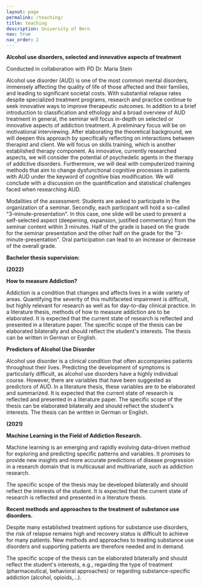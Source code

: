 ```yaml
---
layout: page
permalink: /teaching/
title: teaching
description: University of Bern
nav: true
nav_order: 2
---
```

**Alcohol use disorders, selected and innovative aspects of treatment**

Conducted in collaboration with PD Dr. Maria Stein

Alcohol use disorder (AUD) is one of the most common mental disorders, immensely affecting the quality of life of those affected and their families, and leading to significant societal costs. With substantial relapse rates despite specialized treatment programs, research and practice continue to seek innovative ways to improve therapeutic outcomes.
In addition to a brief introduction to classification and ethology and a broad overview of AUD treatment in general, the seminar will focus in-depth on selected or innovative aspects of addiction treatment.
A preliminary focus will be on motivational interviewing. After elaborating the theoretical background, we will deepen this approach by specifically reflecting on interactions between therapist and client. We will focus on skills training, which is another established therapy component. As innovative, currently researched aspects, we will consider the potential of psychedelic agents in the therapy of addictive disorders. Furthermore, we will deal with computerized training methods that aim to change dysfunctional cognitive processes in patients with AUD under the keyword of cognitive bias modification.
We will conclude with a discussion on the quantification and statistical challenges faced when researching AUD.

Modalities of the assessment: Students are asked to participate in the organization of a seminar. Secondly, each participant will hold a so-called "3-minute-presentation". In this case, one slide will be used to present a self-selected aspect (deepening, expansion, justified commentary) from the seminar content within 3 minutes. Half of the grade is based on the grade for the seminar presentation and the other half on the grade for the "3-minute-presentation". Oral participation can lead to an increase or decrease of the overall grade.

**Bachelor thesis supervision:**
 
  **(2022)**

**How to measure Addiction?**

Addiction is a condition that changes and affects lives in a wide variety of areas.
Quantifying the severity of this multifaceted impairment is difficult, but highly relevant for research as well as for day-to-day clinical practice.
In a literature thesis, methods of how to measure addiction are to be elaborated.
It is expected that the current state of research is reflected and presented in a literature paper.
The specific scope of the thesis can be elaborated bilaterally and should reflect the student's interests.
The thesis can be written in German or English.

**Predictors of Alcohol Use Disorder**

Alcohol use disorder is a clinical condition that often accompanies patients throughout their lives.
Predicting the development of symptoms is particularly difficult, as alcohol use disorders have a highly individual course.
However, there are variables that have been suggested as predictors of AUD.
In a literature thesis, these variables are to be elaborated and summarized.
It is expected that the current state of research is reflected and presented in a literature paper.
The specific scope of the thesis can be elaborated bilaterally and should reflect the student's interests.
The thesis can be written in German or English.

  **(2021)**

**Machine Learning in the Field of Addiction Research.**

Machine learning is an emerging and rapidly evolving data-driven method for exploring and predicting specific patterns and variables. It promises to provide new insights and more accurate predictions of disease progression in a research domain that is multicausal and multivariate, such as addiction research.

The specific scope of the thesis may be developed bilaterally and should reflect the interests of the student.
It is expected that the current state of research is reflected and presented in a literature thesis.

**Recent methods and approaches to the treatment of substance use disorders.**

Despite many established treatment options for substance use disorders, the risk of relapse remains high and recovery status is difficult to achieve for many patients. New methods and approaches to treating substance use disorders and supporting patients are therefore needed and in demand.

The specific scope of the thesis can be elaborated bilaterally and should reflect the student's interests, e.g., regarding the type of treatment (pharmaceutical, behavioral approaches) or regarding substance-specific addiction (alcohol, opioids,...).




